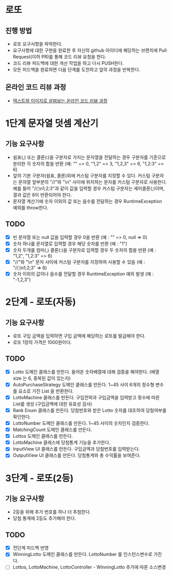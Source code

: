 # 로또
## 진행 방법
* 로또 요구사항을 파악한다.
* 요구사항에 대한 구현을 완료한 후 자신의 github 아이디에 해당하는 브랜치에 Pull Request(이하 PR)를 통해 코드 리뷰 요청을 한다.
* 코드 리뷰 피드백에 대한 개선 작업을 하고 다시 PUSH한다.
* 모든 피드백을 완료하면 다음 단계를 도전하고 앞의 과정을 반복한다.

## 온라인 코드 리뷰 과정
* [텍스트와 이미지로 살펴보는 온라인 코드 리뷰 과정](https://github.com/next-step/nextstep-docs/tree/master/codereview)

# 1단계 문자열 덧셈 계산기
## 기능 요구사항
* 쉼표(,) 또는 콜론(:)을 구분자로 가지는 문자열을 전달하는 경우 구분자를 기준으로 분리한 각 숫자의 합을 반환 (예: "" => 0, "1,2" => 3, "1,2,3" => 6, "1,2:3" => 6)
* 앞의 기본 구분자(쉼표, 콜론)외에 커스텀 구분자를 지정할 수 있다. 커스텀 구분자는 문자열 앞부분의 "//"와 "\n" 사이에 위치하는 문자를 커스텀 구분자로 사용한다. 예를 들어 "//;\n1;2;3"과 같이 값을 입력할 경우 커스텀 구분자는 세미콜론(;)이며, 결과 값은 6이 반환되어야 한다.
* 문자열 계산기에 숫자 이외의 값 또는 음수를 전달하는 경우 RuntimeException 예외를 throw한다.

## TODO
* [X] 빈 문자열 또는 null 값을 입력할 경우 0을 반환 (예 : "" => 0, null => 0)
* [X] 숫자 하나를 문자열로 입력할 경우 해당 숫자를 반환 (예 : "1")
* [X] 숫자 두개를 컴마(,) 콜론(:)을 구분자로 입력할 경우 두 숫자의 합을 반환 (예 : "1,2", "1,2:3" => 6)
* [X] "//"와 "\n" 문자 사이에 커스텀 구분자를 지정하여 사용할 수 있음 (예 : "//;\n1;2;3" => 6)
* [X] 숫자 이외의 값이나 음수를 전달할 경우 RuntimeException 예외 발생 (예 : "-1,2,3")

# 2단계 - 로또(자동)
## 기능 요구사항
* 로또 구입 금액을 입력하면 구입 금액에 해당하는 로또를 발급해야 한다.
* 로또 1장의 가격은 1000원이다.

## TODO
* [X] Lotto 도메인 클래스를 만든다. 들어온 숫자배열에 대해 검증을 해야한다. (배열 size 는 6, 중복된 값이 있는지)
* [X] AutoPurchaseStrategy 도메인 클래스를 만든다. 1~45 사이 6개의 정수형 변수를 요소로 가진 List 을 반환한다.
* [X] LottoMachine 클래스를 만든다. 구입전략과 구입금액을 입력받고 횟수에 따른 List<Lotto>를 생성 (구입금액에 대한 유효성 검사)
* [X] Rank Enum 클래스를 만든다. 당첨번호와 받은 Lotto 숫자를 대조하여 당첨여부를 확인한다.
* [X] LottoNumber 도메인 클래스를 만든다. 1~45 사이의 숫자인지 검증한다.
* [X] MatchingCount 도메인 클래스를 만든다.
* [X] Lottos 도메인 클래스를 만든다.
* [X] LottoMachine 클래스에 당첨통계 기능을 추가한다.
* [X] InputView UI 클래스를 만든다. 구입금액과 당첨번호를 입력받는다.
* [X] OutputView UI 클래스를 만든다. 당첨통계와 총 수익률을 보여준다.

# 3단계 - 로또(2등)
## 기능 요구사항
* 2등을 위해 추가 번호를 하나 더 추첨한다.
* 당첨 통계에 2등도 추가해야 한다.

## TODO
* [X] 전단계 피드백 반영
* [X] WinningLotto 도메인 클래스를 만든다. LottoNumber 를 인스턴스변수로 가진다.
* [ ] Lottos, LottoMachine, LottoController - WinningLotto 추가에 따른 소스변경
